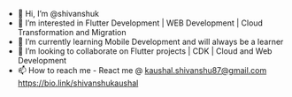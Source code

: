 - 👋 Hi, I’m @shivanshuk
- 👀 I’m interested in Flutter Development | WEB Development | Cloud Transformation and Migration
- 🌱 I’m currently learning Mobile Development and will always be a learner
- 💞️ I’m looking to collaborate on Flutter projects | CDK | Cloud and Web Development
- 📫 How to reach me - React me @ kaushal.shivanshu87@gmail.com <https://bio.link/shivanshukaushal>

<!---
shivanshuk/shivanshuk is a ✨ special ✨ repository because its `README.md` (this file) appears on your GitHub profile.
You can click the Preview link to take a look at your changes.
--->
